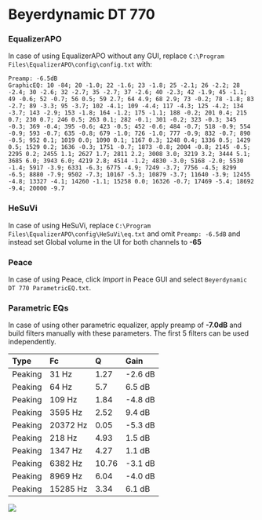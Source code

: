 # Beyerdynamic DT 770

### EqualizerAPO
In case of using EqualizerAPO without any GUI, replace `C:\Program Files\EqualizerAPO\config\config.txt`
with:
```
Preamp: -6.5dB
GraphicEQ: 10 -84; 20 -1.0; 22 -1.6; 23 -1.8; 25 -2.1; 26 -2.2; 28 -2.4; 30 -2.6; 32 -2.7; 35 -2.7; 37 -2.6; 40 -2.3; 42 -1.9; 45 -1.1; 49 -0.6; 52 -0.7; 56 0.5; 59 2.7; 64 4.9; 68 2.9; 73 -0.2; 78 -1.8; 83 -2.7; 89 -3.3; 95 -3.7; 102 -4.1; 109 -4.4; 117 -4.3; 125 -4.2; 134 -3.7; 143 -2.9; 153 -1.8; 164 -1.2; 175 -1.1; 188 -0.2; 201 0.4; 215 0.7; 230 0.7; 246 0.5; 263 0.1; 282 -0.1; 301 -0.2; 323 -0.3; 345 -0.3; 369 -0.4; 395 -0.6; 423 -0.5; 452 -0.6; 484 -0.7; 518 -0.9; 554 -0.9; 593 -0.7; 635 -0.8; 679 -1.0; 726 -1.0; 777 -0.9; 832 -0.7; 890 -0.5; 952 0.1; 1019 0.0; 1090 0.1; 1167 0.3; 1248 0.4; 1336 0.5; 1429 0.5; 1529 0.2; 1636 -0.3; 1751 -0.7; 1873 -0.8; 2004 -0.8; 2145 -0.5; 2295 0.2; 2455 1.1; 2627 1.7; 2811 2.2; 3008 3.0; 3219 3.2; 3444 5.1; 3685 6.0; 3943 6.0; 4219 2.8; 4514 -1.2; 4830 -3.0; 5168 -2.0; 5530 -1.4; 5917 -3.9; 6331 -6.3; 6775 -4.9; 7249 -3.7; 7756 -4.5; 8299 -6.5; 8880 -7.9; 9502 -7.3; 10167 -5.3; 10879 -3.7; 11640 -3.9; 12455 -4.8; 13327 -4.1; 14260 -1.1; 15258 0.0; 16326 -0.7; 17469 -5.4; 18692 -9.4; 20000 -9.7
```

### HeSuVi
In case of using HeSuVi, replace `C:\Program Files\EqualizerAPO\config\HeSuVi\eq.txt` and omit `Preamp:
-6.5dB` and instead set Global volume in the UI for both channels to **-65**

### Peace
In case of using Peace, click *Import* in Peace GUI and select `Beyerdynamic DT 770 ParametricEQ.txt`.

### Parametric EQs
In case of using other parametric equalizer, apply preamp of **-7.0dB** and build filters manually with
these parameters. The first 5 filters can be used independently.

| Type    | Fc       |     Q | Gain    |
|:--------|:---------|:------|:--------|
| Peaking | 31 Hz    |  1.27 | -2.6 dB |
| Peaking | 64 Hz    |  5.7  | 6.5 dB  |
| Peaking | 109 Hz   |  1.84 | -4.8 dB |
| Peaking | 3595 Hz  |  2.52 | 9.4 dB  |
| Peaking | 20372 Hz |  0.05 | -5.3 dB |
| Peaking | 218 Hz   |  4.93 | 1.5 dB  |
| Peaking | 1347 Hz  |  4.27 | 1.1 dB  |
| Peaking | 6382 Hz  | 10.76 | -3.1 dB |
| Peaking | 8969 Hz  |  6.04 | -4.0 dB |
| Peaking | 15285 Hz |  3.34 | 6.1 dB  |

![](https://raw.githubusercontent.com/jaakkopasanen/AutoEq/master/results/headphonecom/sbaf-serious/Beyerdynamic%20DT%20770/Beyerdynamic%20DT%20770.png)
